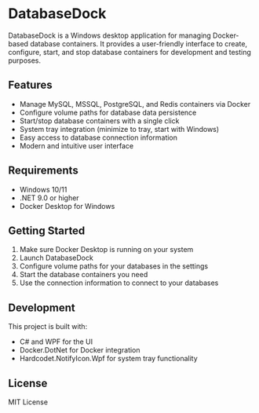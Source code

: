 # DatabaseDock

DatabaseDock is a Windows desktop application for managing Docker-based database containers. It provides a user-friendly interface to create, configure, start, and stop database containers for development and testing purposes.

## Features

- Manage MySQL, MSSQL, PostgreSQL, and Redis containers via Docker
- Configure volume paths for database data persistence
- Start/stop database containers with a single click
- System tray integration (minimize to tray, start with Windows)
- Easy access to database connection information
- Modern and intuitive user interface

## Requirements

- Windows 10/11
- .NET 9.0 or higher
- Docker Desktop for Windows

## Getting Started

1. Make sure Docker Desktop is running on your system
2. Launch DatabaseDock
3. Configure volume paths for your databases in the settings
4. Start the database containers you need
5. Use the connection information to connect to your databases

## Development

This project is built with:
- C# and WPF for the UI
- Docker.DotNet for Docker integration
- Hardcodet.NotifyIcon.Wpf for system tray functionality

## License

MIT License
